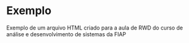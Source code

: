 # Exemplo
Exemplo de um arquivo HTML criado para a aula de RWD do curso de análise e desenvolvimento de sistemas da FIAP
